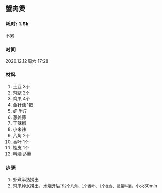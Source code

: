 ## 蟹肉煲

### 耗时: 1.5h
不累

### 时间
2020.12.12 周六 17:28

### 材料
1. 土豆 3个
2. 鸡腿 2个
3. 鸡爪 4个
4. 金针菇 1把
5. 虾 半斤
6. 葱姜蒜
7. 干辣椒
8. 小米辣
9. 八角 2个
10. 香叶 1个
11. 桂皮 1个
12. 料酒 适量

### 步骤
1. 虾煮半熟捞出
2. 鸡爪焯水捞出，水烧开后下`2个八角`、`1个香叶`、`1个桂皮`、`适量料酒`，小火30min